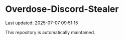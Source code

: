 # Overdose-Discord-Stealer

Last updated: 2025-07-07 09:51:15

This repository is automatically maintained.
